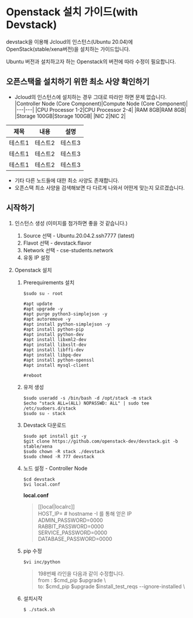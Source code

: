 # Openstack 설치 가이드(with Devstack)
devstack을 이용해 Jcloud의 인스턴스(Ubuntu 20.04)에 OpenStack(stable/xena버전)을 설치하는 가이드입니다.

Ubuntu 버전과 설치하고자 하는 Openstack의 버전에 따라 수정이 필요합니다.

## 오픈스택을 설치하기 위한 최소 사양 확인하기
* Jcloud의 인스턴스에 설치하는 경우 그대로 따라만 하면 문제 없습니다.
|Controller Node (Core Component)|Compute Node (Core Component)|
|---|---|
|CPU Processor 1-2|CPU Processor 2-4|
|RAM 8GB|RAM 8GB|
|Storage 100GB|Storage 100GB|
|NIC 2|NIC 2|

|제목|내용|설명|
|------|---|---|
|테스트1|테스트2|테스트3|
|테스트1|테스트2|테스트3|
|테스트1|테스트2|테스트3|
    
* 기타 다른 노드들에 대한 최소 사양도 존재합니다.
* 오픈스택 최소 사양을 검색해보면 다 다르게 나와서 어떤게 맞는지 모르겠습니다.

## 시작하기
1. 인스턴스 생성 (이미지를 첨가하면 좋을 것 같습니다.)
    1. Source 선택 - Ubuntu.20.04.2.ssh7777 (latest)
    2. Flavot 선택 - devstack.flavor
    3. Network 선택 - cse-students.network
    4. 유동 IP 설정
     
2. Openstack 설치
    1. Prerequirements 설치
         ```
         $sudo su - root 

         #apt update
         #apt upgrade -y
         #apt purge python3-simplejson -y
         #apt autoremove -y
         #apt install python-simplejson -y
         #apt install python-pip
         #apt install python-dev
         #apt install libxml2-dev
         #apt install libxslt-dev
         #apt install libffi-dev
         #apt install libpq-dev
         #apt install python-openssl
         #apt install mysql-client

         #reboot
         ```
    3. 유저 생성
         ```
         $sudo useradd -s /bin/bash -d /opt/stack -m stack
         $echo "stack ALL=(ALL) NOPASSWD: ALL" | sudo tee /etc/sudoers.d/stack
         $sudo su - stack
         ```
    5. Devstack 다운로드
         ```
         $sudo apt install git -y
         $git clone https://github.com/openstack-dev/devstack.git -b stable/xena
         $sudo chown -R stack ./devstack
         $sudo chmod -R 777 devstack
         ```
    7. 노드 설정 - Controller Node
         ```
         $cd devstack
         $vi local.conf
         ```
         **local.conf**
         > [[local|localrc]]  
         > HOST_IP=<IP> # hostname -I 를 통해 얻은 IP  
         > ADMIN_PASSWORD=0000  
         > RABBIT_PASSWORD=0000  
         > SERVICE_PASSWORD=0000  
         > DATABASE_PASSWORD=0000  
    9. pip 수정
         ```
         $vi inc/python
         ```
         > 198번째 라인을 다음과 같이 수정합니다.  
         > from : $cmd_pip $upgrade \  
         > to: $cmd_pip $upgrade $install_test_reqs --ignore-installed \  
    10. 설치시작
         ```
         $ ./stack.sh
         ```
